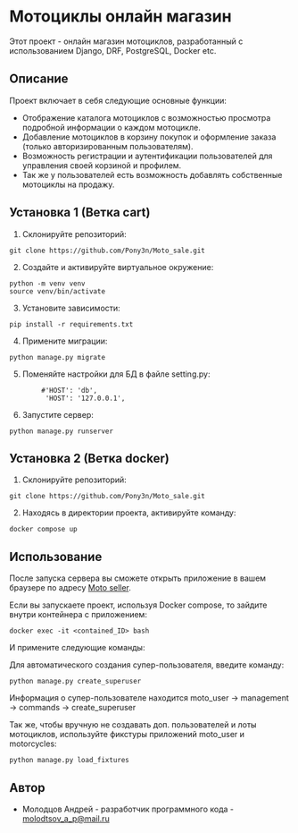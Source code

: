 # Мотоциклы онлайн магазин


Этот проект - онлайн магазин мотоциклов, разработанный с использованием Django, DRF, PostgreSQL, Docker etc.

## Описание

Проект включает в себя следующие основные функции:


- Отображение каталога мотоциклов с возможностью просмотра подробной информации о каждом мотоцикле.
- Добавление мотоциклов в корзину покупок и оформление заказа (только авторизированным пользователям).
- Возможность регистрации и аутентификации пользователей для управления своей корзиной и профилем.
- Так же у пользователей есть возможность добавлять собственные мотоциклы на продажу.

## Установка 1 (Ветка cart)

1. Склонируйте репозиторий:
```
git clone https://github.com/Pony3n/Moto_sale.git
```
2. Создайте и активируйте виртуальное окружение:
```
python -m venv venv
source venv/bin/activate
```
3. Установите зависимости:
```
pip install -r requirements.txt
```
4. Примените миграции:
```
python manage.py migrate
```
5. Поменяйте настройки для БД в файле setting.py:
```
        #'HOST': 'db',
         'HOST': '127.0.0.1',
```
6. Запустите сервер:
```
python manage.py runserver
```

## Установка 2 (Ветка docker)

1. Склонируйте репозиторий:
```
git clone https://github.com/Pony3n/Moto_sale.git
```
2. Находясь в директории проекта, активируйте команду:
```
docker compose up
```

## Использование

После запуска сервера вы сможете открыть приложение в вашем браузере по адресу [Moto seller](http://localhost:8000).

Если вы запускаете проект, используя Docker compose, то зайдите внутри контейнера с приложением:
```
docker exec -it <contained_ID> bash
```
И примените следующие команды:

Для автоматического создания супер-пользователя, введите команду:
```
python manage.py create_superuser
```
Информация о супер-пользователе находится moto_user -> management -> commands -> create_superuser


Так же, чтобы вручную не создавать доп. пользователей и лоты мотоциклов, 
используйте фикстуры приложений moto_user и motorcycles:
```
python manage.py load_fixtures
```
## Автор

- Молодцов Андрей - разработчик программного кода - molodtsov_a_p@mail.ru
